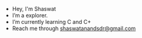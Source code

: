 - Hey, I'm Shaswat
- I’m a explorer.   
- I’m currently learning C and C+
- Reach me through shaswatanandsdr@gmail.com

<!---
Shaswat13/Shaswat13 is a ✨ special ✨ repository because its `README.md` (this file) appears on your GitHub profile.
You can click the Preview link to take a look at your changes.
--->

